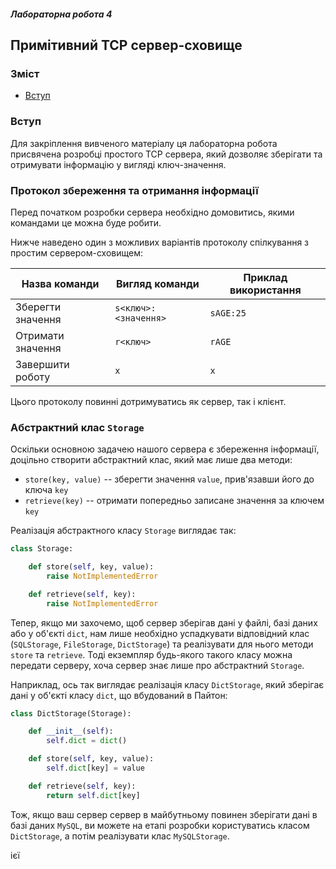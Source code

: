 ##### Лабораторна робота 4
## Примітивний TCP сервер-сховище

### Зміст
* [Вступ](#вступ)

### Вступ

Для закріплення вивченого матеріалу ця лабораторна
робота присвячена розробці простого TCP сервера,
який дозволяє зберігати та отримувати інформацію
у вигляді ключ-значення.

### Протокол збереження та отримання інформації

Перед початком розробки сервера необхідно
домовитись, якими командами це можна буде робити.

Нижче наведено один з можливих варіантів протоколу
спілкування з простим сервером-сховищем:

| Назва команди     | Вигляд команди       | Приклад використання   |
|-------------------|----------------------|------------------------|
| Зберегти значення | `s<ключ>:<значення>` | `sAGE:25`              |
| Отримати значення | `r<ключ>`            | `rAGE`                 |
| Завершити роботу  | `x`                  | `x`                    |

Цього протоколу повинні дотримуватись як сервер,
так і клієнт.

### Абстрактний клас `Storage`

Оскільки основною задачею нашого сервера є збереження
інформації, доцільно створити абстрактний клас, який
має лише два методи:

* `store(key, value)` -- зберегти значення `value`,
прив'язавши його до ключа `key`
* `retrieve(key)` -- отримати попередньо записане
значення за ключем `key`

Реалізація абстрактного класу `Storage` виглядає так:

```python
class Storage:

    def store(self, key, value):
        raise NotImplementedError

    def retrieve(self, key):
        raise NotImplementedError
```

Тепер, якщо ми захочемо, щоб сервер зберігав дані
у файлі, базі даних або у об'єкті `dict`, нам лише
необхідно успадкувати відповідний клас (`SQLStorage`,
`FileStorage`, `DictStorage`) та реалізувати для
нього методи `store` та `retrieve`. Тоді екземпляр
будь-якого такого класу можна передати серверу,
хоча сервер знає лише про абстрактний `Storage`.

Наприклад, ось так виглядає реалізація класу
`DictStorage`, який зберігає дані у об'єкті класу
`dict`, що вбудований в Пайтон:

```python
class DictStorage(Storage):

    def __init__(self):
        self.dict = dict()

    def store(self, key, value):
        self.dict[key] = value

    def retrieve(self, key):
        return self.dict[key]
```

Тож, якщо ваш сервер сервер в майбутньому повинен
зберігати дані в базі даних `MySQL`, ви можете на
етапі розробки користуватись класом `DictStorage`,
а потім реалізувати клас `MySQLStorage`.



ієї
